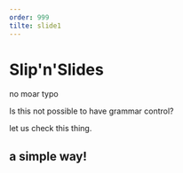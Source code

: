 ```yaml
---
order: 999
tilte: slide1
---
```


# Slip'n'Slides

no moar typo

Is this not possible to have grammar control?

let us check this thing.

## a simple way!
